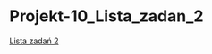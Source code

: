 # Projekt-10_Lista_zadan_2
<a href="https://krzyskolo.github.io/Projekt-10_Lista_zadan_2/">Lista zadań 2</a>
